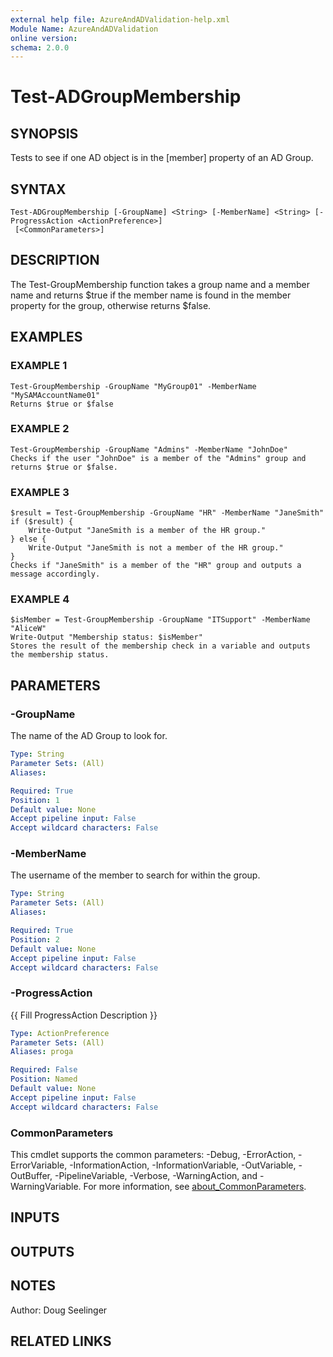 ```yaml
---
external help file: AzureAndADValidation-help.xml
Module Name: AzureAndADValidation
online version:
schema: 2.0.0
---
```


# Test-ADGroupMembership

## SYNOPSIS
Tests to see if one AD object is in the \[member\] property of an AD Group.

## SYNTAX

```
Test-ADGroupMembership [-GroupName] <String> [-MemberName] <String> [-ProgressAction <ActionPreference>]
 [<CommonParameters>]
```

## DESCRIPTION
The Test-GroupMembership function takes a group name and a member name and returns $true if the member name is found in the member property for the group, otherwise returns $false.

## EXAMPLES

### EXAMPLE 1
```
Test-GroupMembership -GroupName "MyGroup01" -MemberName "MySAMAccountName01"
Returns $true or $false
```

### EXAMPLE 2
```
Test-GroupMembership -GroupName "Admins" -MemberName "JohnDoe"
Checks if the user "JohnDoe" is a member of the "Admins" group and returns $true or $false.
```

### EXAMPLE 3
```
$result = Test-GroupMembership -GroupName "HR" -MemberName "JaneSmith"
if ($result) {
    Write-Output "JaneSmith is a member of the HR group."
} else {
    Write-Output "JaneSmith is not a member of the HR group."
}
Checks if "JaneSmith" is a member of the "HR" group and outputs a message accordingly.
```

### EXAMPLE 4
```
$isMember = Test-GroupMembership -GroupName "ITSupport" -MemberName "AliceW"
Write-Output "Membership status: $isMember"
Stores the result of the membership check in a variable and outputs the membership status.
```

## PARAMETERS

### -GroupName
The name of the AD Group to look for.

```yaml
Type: String
Parameter Sets: (All)
Aliases:

Required: True
Position: 1
Default value: None
Accept pipeline input: False
Accept wildcard characters: False
```

### -MemberName
The username of the member to search for within the group.

```yaml
Type: String
Parameter Sets: (All)
Aliases:

Required: True
Position: 2
Default value: None
Accept pipeline input: False
Accept wildcard characters: False
```

### -ProgressAction
{{ Fill ProgressAction Description }}

```yaml
Type: ActionPreference
Parameter Sets: (All)
Aliases: proga

Required: False
Position: Named
Default value: None
Accept pipeline input: False
Accept wildcard characters: False
```

### CommonParameters
This cmdlet supports the common parameters: -Debug, -ErrorAction, -ErrorVariable, -InformationAction, -InformationVariable, -OutVariable, -OutBuffer, -PipelineVariable, -Verbose, -WarningAction, and -WarningVariable. For more information, see [about_CommonParameters](http://go.microsoft.com/fwlink/?LinkID=113216).

## INPUTS

## OUTPUTS

## NOTES
Author: Doug Seelinger

## RELATED LINKS

